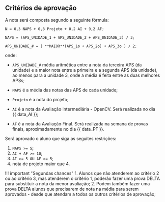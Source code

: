 <style>
section.progress-section.show {
    width: 1024px;
}


section.progress-section.show iframe {
    width: 100%;
    height: 80vh;
}

</style>

## Critérios de aprovação

A nota será composta segundo a seguinte fórmula:

```
N = 0,3 NAPS + 0,3 Projeto + 0,2 AI + 0,2 AF;

NAPS = (APS_UNIDADE_1 + APS_UNIDADE_2 + APS_UNIDADE_3) / 3;

APS_UNIDADE_# = ( **MAIOR**(APS_1o + APS_2o) + APS_3o ) / 2;
```
onde:

* `APS_UNIDADE_#` média aritmética entre a nota da terceira APS (da unidade) e a maior nota entre a primeira e a segunda APS (da unidade), ao menos para a unidade 3, onde a média é feita entre as duas melhores APSs;

* `NAPS` é a média das notas das APS de cada unidade;

* `Projeto` é a nota do projeto;

* `AI` é a nota da Avaliação Intermediária - OpenCV. Será realizada no dia {{ data_AI }};

* `AF` é a nota da Avaliação Final. Será realizada na semana de provas finais, 
aproximadamente no dia {{ data_PF }}.

Será aprovado o aluno que siga as seguites restrições:

1. `NAPS >= 5`;
2. `AI + AF >= 10`;
3. `AI >= 5 OU AF >= 5`;
4. nota de projeto maior que 4.

!!! important "Segundas chances"
    1. Alunos que não atenderem ao critério 2 ou ao critério 3, mas atenderem o critério 1, poderão fazer uma prova DELTA para substituir a nota da menor avaliação;
    2. Podem também fazer uma prova DELTA alunos que precisarem de nota na média para serem aprovados - desde que atendam a todos os outros critérios de aprovação;


